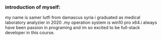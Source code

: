 ### introduction of myself:
my name is samer lutfi from damascus syria i graduated as medical laboratory analyzier in 2020 .my operation system is win10 pro x64.i always have been passion in programing and im so excited to be full-stack developer in this course.
